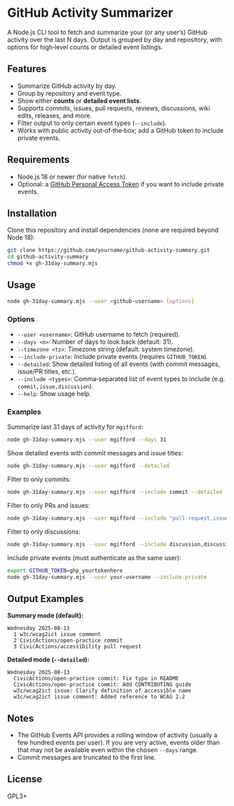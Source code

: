 # GitHub Activity Summarizer

A Node.js CLI tool to fetch and summarize your (or any user’s) GitHub activity over the last N days. Output is grouped by day and repository, with options for high‑level counts or detailed event listings.

## Features
- Summarize GitHub activity by day.
- Group by repository and event type.
- Show either **counts** or **detailed event lists**.
- Supports commits, issues, pull requests, reviews, discussions, wiki edits, releases, and more.
- Filter output to only certain event types (`--include`).
- Works with public activity out‑of‑the‑box; add a GitHub token to include private events.

## Requirements
- Node.js 18 or newer (for native `fetch`).
- Optional: a [GitHub Personal Access Token](https://github.com/settings/tokens) if you want to include private events.

## Installation
Clone this repository and install dependencies (none are required beyond Node 18):

```bash
git clone https://github.com/yourname/github-activity-summary.git
cd github-activity-summary
chmod +x gh-31day-summary.mjs
```

## Usage

```bash
node gh-31day-summary.mjs --user <github-username> [options]
```

### Options
- `--user <username>`: GitHub username to fetch (required).
- `--days <n>`: Number of days to look back (default: 31).
- `--timezone <tz>`: Timezone string (default: system timezone).
- `--include-private`: Include private events (requires `GITHUB_TOKEN`).
- `--detailed`: Show detailed listing of all events (with commit messages, issue/PR titles, etc.).
- `--include <types>`: Comma‑separated list of event types to include (e.g. `commit,issue,discussion`).
- `--help`: Show usage help.

### Examples

Summarize last 31 days of activity for `mgifford`:
```bash
node gh-31day-summary.mjs --user mgifford --days 31
```

Show detailed events with commit messages and issue titles:
```bash
node gh-31day-summary.mjs --user mgifford --detailed
```

Filter to only commits:
```bash
node gh-31day-summary.mjs --user mgifford --include commit --detailed
```

Filter to only PRs and issues:
```bash
node gh-31day-summary.mjs --user mgifford --include "pull request,issue"
```

Filter to only discussions:
```bash
node gh-31day-summary.mjs --user mgifford --include discussion,discussion comment --detailed
```

Include private events (must authenticate as the same user):
```bash
export GITHUB_TOKEN=ghp_yourtokenhere
node gh-31day-summary.mjs --user your-username --include-private
```

## Output Examples

**Summary mode (default):**
```
Wednesday 2025-08-13
  1 w3c/wcag2ict issue comment
  2 CivicActions/open-practice commit
  3 CivicActions/accessibility pull request
```

**Detailed mode (`--detailed`):**
```
Wednesday 2025-08-13
  CivicActions/open-practice commit: Fix typo in README
  CivicActions/open-practice commit: Add CONTRIBUTING guide
  w3c/wcag2ict issue: Clarify definition of accessible name
  w3c/wcag2ict issue comment: Added reference to WCAG 2.2
```

## Notes
- The GitHub Events API provides a rolling window of activity (usually a few hundred events per user). If you are very active, events older than that may not be available even within the chosen `--days` range.
- Commit messages are truncated to the first line.

## License
GPL3+
